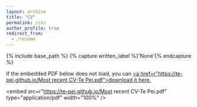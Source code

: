 ```yaml
---
layout: archive
title: "CV"
permalink: /cv/
author_profile: true
redirect_from:
  - /resume
---
```


{% include base_path %}
{% capture written_label %}'None'{% endcapture %}

If the embedded PDF below does not load, you can <u><a href=r"https://te-pei.github.io/Most recent CV-Te Pei.pdf">download it here.</a></u>
<br/>

<embed src=r"https://te-pei.github.io/Most recent CV-Te Pei.pdf" type="application/pdf" width="100%" />
